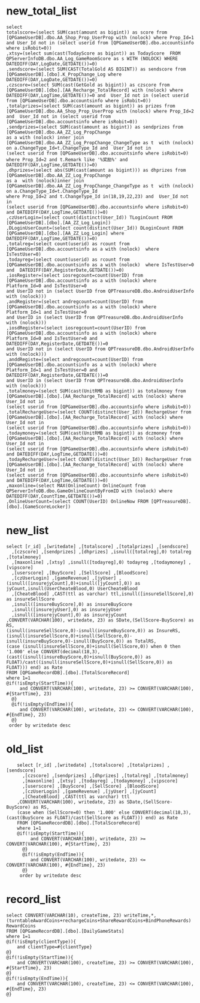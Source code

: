 new_total_list
===
	select 
	totalscore=(select SUM(cast(amount as bigint)) as score from  [QPGameUserDB].dbo.AA_Shop_Prop_UserProp with (nolock) where Prop_Id=1 and User_Id not in (select userid from [QPGameUserDB].dbo.accountsinfo where isRobit=0))
	,xtsy=(select sum(cast(TodayScore as bigint)) as TodayScore  FROM QPServerInfoDB.dbo.AA_Log_GameRoomScore as s WITH (NOLOCK) WHERE DATEDIFF(DAY,LogDate,GETDATE())=0)
	,sendscore=(select SUM(CAST(TotalGold AS BIGINT)) as sendscore from [QPGameUserDB].[dbo].K_PropChange_Log where DATEDIFF(DAY,LogDate,GETDATE())=0)
	,czscore=(select SUM(cast(GetGold as bigint)) as czscore from [QPGameUserDB].[dbo].[AA_Recharge_TotalRecord] with (nolock) where  DATEDIFF(DAY,LogTime,GETDATE())=0 and  User_Id not in (select userid from [QPGameUserDB].dbo.accountsinfo where isRobit=0))
	,totalprizes=(select SUM(cast(amount as bigint)) as prizes from  [QPGameUserDB].dbo.AA_Shop_Prop_UserProp with (nolock) where Prop_Id=2 and  User_Id not in (select userid from [QPGameUserDB].dbo.accountsinfo where isRobit=0))
	,sendprizes=(select SUM(cast(amount as bigint)) as sendprizes from [QPGameUserDB].dbo.AA_ZZ_Log_PropChange
	as a with (nolock) inner join [QPGameUserDB].dbo.AA_ZZ_Log_PropChange_ChangeType as t  with (nolock)
	on a.ChangeType_Id=t.ChangeType_Id and  User_Id not in 
	(select userid from [QPGameUserDB].dbo.accountsinfo where isRobit=0)
	where Prop_Id=2 and t.Remark like '%奖励%' and DATEDIFF(DAY,LogTime,GETDATE())=0)
	,dhprizes=(select abs(SUM(cast(amount as bigint))) as dhprizes from [QPGameUserDB].dbo.AA_ZZ_Log_PropChange
	as a  with (nolock)inner join [QPGameUserDB].dbo.AA_ZZ_Log_PropChange_ChangeType as t  with (nolock)
	on a.ChangeType_Id=t.ChangeType_Id 
	where Prop_Id=2 and t.ChangeType_Id in(18,19,22,23) and  User_Id not in 
	(select userid from [QPGameUserDB].dbo.accountsinfo where isRobit=0) and DATEDIFF(DAY,LogTime,GETDATE())=0)
	,czUserLogin=(select count(distinct(User_Id)) TLoginCount FROM [QPGameUserDB].[dbo].[AA_ZZ_Log_Login])
	,DLoginUserCount=(select count(distinct(User_Id)) DLoginCount FROM [QPGameUserDB].[dbo].[AA_ZZ_Log_Login] where DATEDIFF(DAY,LogTime,GETDATE())=0)
	,totalreg=(select count(userid) as rcount from [QPGameUserDB].dbo.accountsinfo as a with (nolock)  where IsTestUser=0)
	,todayreg=(select count(userid) as rcount from [QPGameUserDB].dbo.accountsinfo as a with (nolock)  where IsTestUser=0 and  DATEDIFF(DAY,RegisterDate,GETDATE())=0)
	,iosRegister=(select iosregcount=count(UserID) from [QPGameUserDB].dbo.accountsinfo as a with (nolock) where  Platform_Id=0 and IsTestUser=0 
	and UserID not in (select UserID from QPTreasureDB.dbo.AndroidUserInfo with (nolock)))
	,andRegister=(select andregcount=count(UserID) from [QPGameUserDB].dbo.accountsinfo as a with (nolock) where  Platform_Id=1 and IsTestUser=0 
	and UserID in (select UserID from QPTreasureDB.dbo.AndroidUserInfo with (nolock)))
	,iosdRegister=(select iosregcount=count(UserID) from [QPGameUserDB].dbo.accountsinfo as a with (nolock) where  Platform_Id=0 and IsTestUser=0 and DATEDIFF(DAY,RegisterDate,GETDATE())=0 
	and UserID not in (select UserID from QPTreasureDB.dbo.AndroidUserInfo with (nolock)))
	,anddRegiste=(select andregcount=count(UserID) from [QPGameUserDB].dbo.accountsinfo as a with (nolock) where  Platform_Id=1 and IsTestUser=0 and DATEDIFF(DAY,RegisterDate,GETDATE())=0 
	and UserID in (select UserID from QPTreasureDB.dbo.AndroidUserInfo with (nolock)))
	,totalmoney=(select SUM(cast(UnitRMB as bigint)) as totalmoney from [QPGameUserDB].[dbo].[AA_Recharge_TotalRecord] with (nolock) where User_Id not in 
	(select userid from [QPGameUserDB].dbo.accountsinfo where isRobit=0))
	,totalRechargeUser=(select COUNT(distinct(User_Id)) RechargeUser from [QPGameUserDB].[dbo].[AA_Recharge_TotalRecord] with (nolock) where User_Id not in 
	(select userid from [QPGameUserDB].dbo.accountsinfo where isRobit=0))
	,todaymoney=(select SUM(cast(UnitRMB as bigint)) as dczmoney from [QPGameUserDB].[dbo].[AA_Recharge_TotalRecord] with (nolock) where User_Id not in 
	(select userid from [QPGameUserDB].dbo.accountsinfo where isRobit=0) and DATEDIFF(DAY,LogTime,GETDATE())=0)
	,todayRechargeUser=(select COUNT(distinct(User_Id)) RechargeUser from [QPGameUserDB].[dbo].[AA_Recharge_TotalRecord] with (nolock) where User_Id not in 
	(select userid from [QPGameUserDB].dbo.accountsinfo where isRobit=0) and DATEDIFF(DAY,LogTime,GETDATE())=0)
	,maxonline=(select MAX(OnlineCount) OnlineCount from QPServerInfoDB.dbo.GameOnlineCountByFromID with (nolock) where DATEDIFF(DAY,CountTime,GETDATE())=0)
	,OnlineUserCount=(select COUNT(UserID) OnlineNow FROM [QPTreasureDB].[dbo].[GameScoreLocker])

new_list
===
	select [r_id] ,[writedate] ,[totalscore] ,[totalprizes] ,[sendscore]
      ,[czscore] ,[sendprizes] ,[dhprizes] ,isnull([totalreg],0) totalreg ,[totalmoney]
      ,[maxonline] ,[xtsy] ,isnull([todayreg],0) todayreg ,[todaymoney] ,[vipscore]
      ,[userscore] ,[BuyScore] ,[SellScore] ,[BloodScore]
      ,[czUserLogin] ,[gameRevenue] ,[jyUser] ,(isnull([insurejyCount],0)+isnull([jyCount],0)) as jyCount,isnull(UserCheateBlood,0) UserCheateBlood
      ,[CheateBlood] ,CAST(ttl as varchar) ttl,isnull([insureSellScore],0) as insureSellScore
      ,isnull([insureBuyScore],0) as insureBuyScore
      ,isnull([insurejyUser],0) as insurejyUser
      ,isnull([insurejyCount],0) as insurejyCount
	,CONVERT(VARCHAR(100), writedate, 23) as SDate,(SellScore-BuyScore) as RS,
	(isnull(insureSellScore,0)-isnull(insureBuyScore,0)) as InsureRS,
	(isnull(insureSellScore,0)+isnull(SellScore,0)-isnull(insureBuyScore,0)-isnull(BuyScore,0)) as TotalRS,
	(case (isnull(insureSellScore,0)+isnull(SellScore,0)) when 0 then '1.000' else CONVERT(decimal(18,3),(cast((isnull(insureBuyScore,0)+isnull(BuyScore,0)) as FLOAT)/cast((isnull(insureSellScore,0)+isnull(SellScore,0)) as FLOAT))) end) as Rate
	FROM [QPGameRecordDB].[dbo].[TotalScoreRecord]
	where 1=1
	@if(!isEmpty(StartTime)){
		 and CONVERT(VARCHAR(100), writedate, 23) >= CONVERT(VARCHAR(100), #{StartTime}, 23)
	  @}
	  @if(!isEmpty(EndTime)){
		 and CONVERT(VARCHAR(100), writedate, 23) <= CONVERT(VARCHAR(100), #{EndTime}, 23)
	  @}
	 order by writedate desc
	 
old_list
===
    	select [r_id] ,[writedate] ,[totalscore] ,[totalprizes] ,[sendscore]
          ,[czscore] ,[sendprizes] ,[dhprizes] ,[totalreg] ,[totalmoney]
          ,[maxonline] ,[xtsy] ,[todayreg] ,[todaymoney] ,[vipscore]
          ,[userscore] ,[BuyScore] ,[SellScore] ,[BloodScore]
          ,[czUserLogin] ,[gameRevenue] ,[jyUser] ,[jyCount]
          ,[CheateBlood] ,CAST(ttl as varchar) ttl
    	,CONVERT(VARCHAR(100), writedate, 23) as SDate,(SellScore-BuyScore) as RS,
    	(case when (SellScore=0) then '1.000' else CONVERT(decimal(18,3),(cast(BuyScore as FLOAT)/cast(SellScore as FLOAT))) end) as Rate
    	FROM [QPGameRecordDB].[dbo].[TotalScoreRecord]
    	where 1=1
    	@if(!isEmpty(StartTime)){
    		 and CONVERT(VARCHAR(100), writedate, 23) >= CONVERT(VARCHAR(100), #{StartTime}, 23)
    	  @}
    	  @if(!isEmpty(EndTime)){
    		 and CONVERT(VARCHAR(100), writedate, 23) <= CONVERT(VARCHAR(100), #{EndTime}, 23)
    	  @}
    	 order by writedate desc

record_list
===
    select CONVERT(VARCHAR(10), createTime, 23) writeTime,*,(turntableAwardCoins+rechargeCoins+ShareRewardCoins+BindPhoneRewards) RewardCoins 
    FROM [QPGameRecordDB].[dbo].[DailyGameStats]
    where 1=1
    @if(!isEmpty(clientType)){
        and clientType=#{clientType}
    @}
    @if(!isEmpty(StartTime)){
        and CONVERT(VARCHAR(100), createTime, 23) >= CONVERT(VARCHAR(100), #{StartTime}, 23)
    @}
    @if(!isEmpty(EndTime)){
        and CONVERT(VARCHAR(100), createTime, 23) <= CONVERT(VARCHAR(100), #{EndTime}, 23)
    @}
    